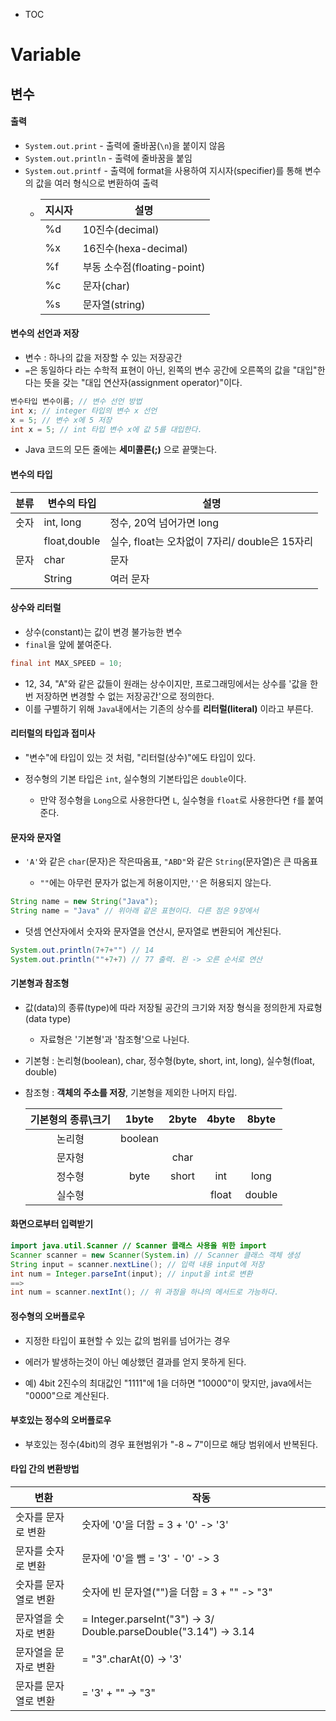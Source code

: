 - TOC

# Variable

## 변수

#### 출력

- `System.out.print` - 출력에 줄바꿈(`\n`)을 붙이지 않음
- `System.out.println` -  출력에 줄바꿈을 붙임
- `System.out.printf` - 출력에 format을 사용하여 지시자(specifier)를 통해 변수의 값을 여러 형식으로 변환하여 출력
  - | 지시자 | 설명                     |
    | --- | ---------------------- |
    | %d  | 10진수(decimal)          |
    | %x  | 16진수(hexa-decimal)     |
    | %f  | 부동 소수점(floating-point) |
    | %c  | 문자(char)               |
    | %s  | 문자열(string)            |

#### 변수의 선언과 저장

- 변수 : 하나의 값을 저장할 수 있는 저장공간
- `=`은 동일하다 라는 수학적 표현이 아닌, 왼쪽의 변수 공간에 오른쪽의 값을 "대입"한다는 뜻을 갖는 "대입 연산자(assignment operator)"이다.

```java
변수타입 변수이름; // 변수 선언 방법
int x; // integer 타입의 변수 x 선언
x = 5; // 변수 x에 5 저장
int x = 5; // int 타입 변수 x에 값 5를 대입한다.
```

- Java 코드의 모든 줄에는 **세미콜론(;)** 으로 끝맺는다.

#### 변수의 타입

| 분류  | 변수의 타입       | 설명                                |
| --- | ------------ | --------------------------------- |
| 숫자  | int, long    | 정수, 20억 넘어가면 long                 |
|     | float,double | 실수, float는 오차없이 7자리/ double은 15자리 |
| 문자  | char         | 문자                                |
|     | String       | 여러 문자                             |

#### 상수와 리터럴

- 상수(constant)는 값이 변경 불가능한 변수
- `final`을 앞에 붙여준다.

```java
final int MAX_SPEED = 10;
```

- 12, 34, "A"와 같은 값들이 원래는 상수이지만, 프로그래밍에서는 상수를 '값을 한 번 저장하면 변경할 수 없는 저장공간'으로 정의한다.
- 이를 구별하기 위해 `Java`내에서는 기존의 상수를 **리터럴(literal)** 이라고 부른다.

#### 리터럴의 타입과 접미사

- "변수"에 타입이 있는 것 처럼, "리터럴(상수)"에도 타입이 있다.

- 정수형의 기본 타입은 `int`, 실수형의 기본타입은 `double`이다.
  
  - 만약 정수형을 `Long`으로 사용한다면 `L`, 실수형을 `float`로 사용한다면 `f`를 붙여준다.

#### 문자와 문자열

- `'A'`와 같은 `char`(문자)은 작은따옴표, `"ABD"`와 같은 `String`(문자열)은 큰 따옴표
  
  - `""`에는 아무런 문자가 없는게 허용이지만,`''`은 허용되지 않는다.

```java
String name = new String("Java");
String name = "Java" // 위아래 같은 표현이다. 다른 점은 9장에서
```

- 덧셈 연산자에서 숫자와 문자열을 연산시, 문자열로 변환되어 계산된다.

```java
System.out.println(7+7+"") // 14
System.out.println(""+7+7) // 77 출력. 왼 -> 오른 순서로 연산
```

#### 기본형과 참조형

- 값(data)의 종류(type)에 따라 저장될 공간의 크기와 저장 형식을 정의한게 자료형(data type)
  
  - 자료형은 '기본형'과 '참조형'으로 나뉜다.

- 기본형 : 논리형(boolean), char, 정수형(byte, short, int, long), 실수형(float, double)

- 참조형 : **객체의 주소를 저장**, 기본형을 제외한 나머지 타입.
  
  | 기본형의 종류\크기 | 1byte   | 2byte | 4byte | 8byte  |
  |:----------:|:-------:|:-----:|:-----:|:------:|
  | 논리형        | boolean |       |       |        |
  | 문자형        |         | char  |       |        |
  | 정수형        | byte    | short | int   | long   |
  | 실수형        |         |       | float | double |

#### 화면으로부터 입력받기

```java
import java.util.Scanner // Scanner 클래스 사용을 위한 import
Scanner scanner = new Scanner(System.in) // Scanner 클래스 객체 생성
String input = scanner.nextLine(); // 입력 내용 input에 저장 
int num = Integer.parseInt(input); // input을 int로 변환
==>
int num = scanner.nextInt(); // 위 과정을 하나의 메서드로 가능하다.
```

#### 정수형의 오버플로우

- 지정한 타입이 표현할 수 있는 값의 범위를 넘어가는 경우

- 에러가 발생하는것이 아닌 예상했던 결과를 얻지 못하게 된다.

- 예) 4bit 2진수의 최대값인 "1111"에 1을 더하면 "10000"이 맞지만, java에서는 "0000"으로 계산된다.

#### 부호있는 정수의 오버플로우

- 부호있는 정수(4bit)의 경우 표현범위가 "-8 ~ 7"이므로 해당 범위에서 반복된다.

#### 타입 간의 변환방법

| 변환          | 작동                                                               |
| ----------- | ---------------------------------------------------------------- |
| 숫자를 문자로 변환  | 숫자에 '0'을 더함 = 3 + '0' -> '3'                                     |
| 문자를 숫자로 변환  | 문자에 '0'을 뺌 = '3' - '0' -> 3                                      |
| 숫자를 문자열로 변환 | 숫자에 빈 문자열("")을 더함 = 3 + "" -> "3"                                |
| 문자열을 숫자로 변환 | = Integer.parseInt("3") -> 3/ Double.parseDouble("3.14") -> 3.14 |
| 문자열을 문자로 변환 | = "3".charAt(0) -> '3'                                           |
| 문자를 문자열로 변환 | = '3' + "" -> "3"                                                |
